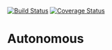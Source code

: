 [![Build Status](https://travis-ci.org/daveamit/autonomous.svg?branch=master)](https://travis-ci.org/daveamit/pravaah.js) 
[![Coverage Status](https://coveralls.io/repos/github/daveamit/autonomous/badge.svg?branch=master)](https://coveralls.io/github/daveamit/autonomous?branch=master)

# Autonomous